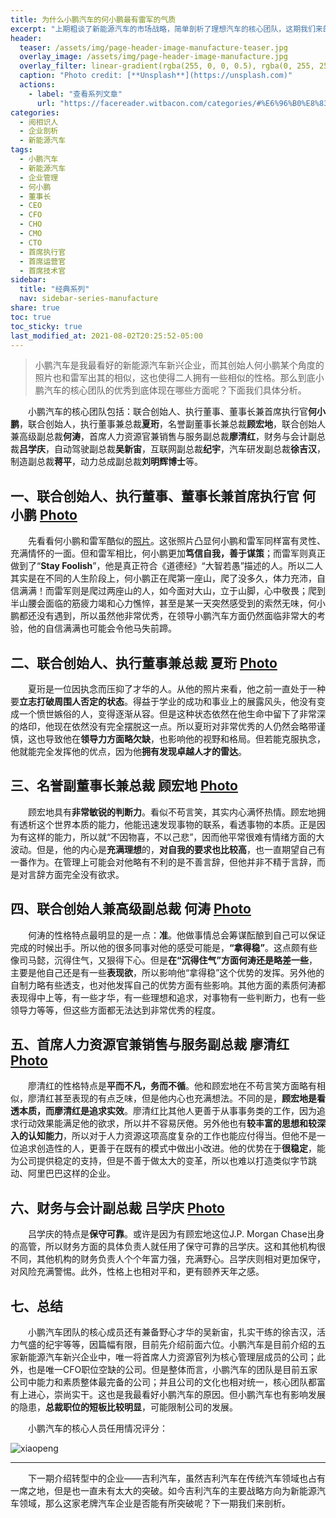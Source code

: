 ```yaml
---
title: 为什么小鹏汽车的何小鹏最有雷军的气质
excerpt: "上期粗谈了新能源汽车的市场战略，简单剖析了理想汽车的核心团队，这期我们来剖析蔚来汽车的核心团队。"
header:
  teaser: /assets/img/page-header-image-manufacture-teaser.jpg
  overlay_image: /assets/img/page-header-image-manufacture.jpg
  overlay_filter: linear-gradient(rgba(255, 0, 0, 0.5), rgba(0, 255, 255, 0.5))
  caption: "Photo credit: [**Unsplash**](https://unsplash.com)"
  actions:
    - label: "查看系列文章"
      url: "https://facereader.witbacon.com/categories/#%E6%96%B0%E8%83%BD%E6%BA%90%E6%B1%BD%E8%BD%A6"
categories:
  - 阅相识人
  - 企业剖析
  - 新能源汽车
tags: 
  - 小鹏汽车
  - 新能源汽车
  - 企业管理
  - 何小鹏
  - 董事长
  - CEO
  - CFO
  - CHO
  - CMO
  - CTO
  - 首席执行官
  - 首席运营官
  - 首席技术官
sidebar:
  title: "经典系列"
  nav: sidebar-series-manufacture
share: true
toc: true
toc_sticky: true
last_modified_at: 2021-08-02T20:25:52-05:00
---
```

> ​	小鹏汽车是我最看好的新能源汽车新兴企业，而其创始人何小鹏某个角度的照片也和雷军出其的相似，这也使得二人拥有一些相似的性格。那么到底小鹏汽车的核心团队的优秀到底体现在哪些方面呢？下面我们具体分析。

&emsp;&emsp;小鹏汽车的核心团队包括：联合创始人、执行董事、董事长兼首席执行官**何小鹏**，联合创始人，执行董事兼总裁**夏珩**，名誉副董事长兼总裁**顾宏地**，联合创始人兼高级副总裁**何涛**，首席人力资源官兼销售与服务副总裁**廖清红**，财务与会计副总裁**吕学庆**，自动驾驶副总裁**吴新宙**，互联网副总裁**纪宇**，汽车研发副总裁**徐吉汉**，制造副总裁**蒋平**，动力总成副总裁**刘明辉博士**等。

## 一、联合创始人、执行董事、董事长兼首席执行官 何小鹏 [Photo](https://fastly.jsdelivr.net/gh/kewtgh/PicSunflowers@main/img/何小鹏1.png)

&emsp;&emsp;先看看何小鹏和雷军酷似的[照片](https://fastly.jsdelivr.net/gh/kewtgh/PicSunflowers@main/img/何小鹏&雷军.png)。这张照片凸显何小鹏和雷军同样富有灵性、充满情怀的一面。但和雷军相比，何小鹏更加**笃信自我，善于谋策**；而雷军则真正做到了“**Stay Foolish**”，他是真正符合《道德经》“大智若愚”描述的人。所以二人其实是在不同的人生阶段上，何小鹏正在爬第一座山，爬了没多久，体力充沛，自信满满！而雷军则是爬过两座山的人，如今面对大山，立于山脚，心中敬畏；爬到半山腰会面临的筋疲力竭和心力憔悴，甚至是某一天突然感受到的索然无味，何小鹏都还没有遇到，所以虽然他非常优秀，在领导小鹏汽车方面仍然面临非常大的考验，他的自信满满也可能会令他马失前蹄。

## 二、联合创始人、执行董事兼总裁 夏珩 [Photo](https://pic2.zhimg.com/80/v2-cc59356ca1f08e7259bd8d83a2efe5dd_720w.jpg)

&emsp;&emsp;夏珩是一位因执念而压抑了才华的人。从他的照片来看，他之前一直处于一种要**立志打破周围人否定的状态**。得益于学业的成功和事业上的展露风头，他没有变成一个愤世嫉俗的人，变得逐渐从容。但是这种状态依然在他生命中留下了非常深的烙印，他现在依然没有完全摆脱这一点。所以夏珩对非常优秀的人仍然会略带谨慎，这也导致他在**领导力方面略欠缺**，也影响他的视野和格局。但若能克服执念，他就能完全发挥他的优点，因为他**拥有发现卓越人才的雷达**。

## 三、名誉副董事长兼总裁 顾宏地 [Photo](https://fastly.jsdelivr.net/gh/kewtgh/PicSunflowers@main/img/顾宏地3.png)

&emsp;&emsp;顾宏地具有**非常敏锐的判断力**。看似不苟言笑，其实内心满怀热情。顾宏地拥有透析这个世界本质的能力，他能迅速发现事物的联系，看透事物的本质。正是因为有这样的能力，所以就“不因物喜，不以己悲”，因而他平常很难有情绪方面的大波动。但是，他的内心是**充满理想**的，**对自我的要求也比较高**，也一直期望自己有一番作为。在管理上可能会对他略有不利的是不善言辞，但他并非不精于言辞，而是对言辞方面完全没有欲求。

## 四、联合创始人兼高级副总裁 何涛 [Photo](https://fastly.jsdelivr.net/gh/kewtgh/PicSunflowers@main/img/何涛2.jpg)

&emsp;&emsp;何涛的性格特点最明显的是一点：**准**。他做事情总会筹谋酝酿到自己可以保证完成的时候出手。所以他的很多同事对他的感受可能是，**“拿得稳”**。这点颇有些像司马懿，沉得住气，又狠得下心。但是**在“沉得住气”方面何涛还是略差一些**，主要是他自己还是有一些**表现欲**，所以影响他“拿得稳”这个优势的发挥。另外他的自制力略有些透支，也对他发挥自己的优势方面有些影响。其他方面的素质何涛都表现得中上等，有一些才华，有一些理想和追求，对事物有一些判断力，也有一些领导力等等，但这些方面都无法达到非常优秀的程度。

## 五、首席人力资源官兼销售与服务副总裁 廖清红 [Photo](https://fastly.jsdelivr.net/gh/kewtgh/PicSunflowers@main/img/廖清红2.jpg)

&emsp;&emsp;廖清红的性格特点是**平而不凡，务而不循**。他和顾宏地在不苟言笑方面略有相似，廖清红甚至表现的有点乏味，但是他内心也充满想法。不同的是，**顾宏地是看透本质，而廖清红是追求实效**。廖清红比其他人更善于从事事务类的工作，因为追求行动效果能满足他的欲求，所以并不容易厌倦。另外他也有**较丰富的思想和较深入的认知能力**，所以对于人力资源这项高度复杂的工作也能应付得当。但他不是一位追求创造性的人，更善于在既有的模式中做出小改进。他的优势在于**很稳定**，能为公司提供稳定的支持，但是不善于做太大的变革，所以也难以打造类似字节跳动、阿里巴巴这样的企业。

## 六、财务与会计副总裁 吕学庆 [Photo](https://fastly.jsdelivr.net/gh/kewtgh/PicSunflowers@main/img/吕学庆2.jpg)

&emsp;&emsp;吕学庆的特点是**保守可靠**。或许是因为有顾宏地这位J.P. Morgan Chase出身的高管，所以财务方面的具体负责人就任用了保守可靠的吕学庆。这和其他机构很不同，其他机构的财务负责人个个年富力强，充满野心。吕学庆则相对更加保守，对风险充满警惕。此外，性格上也相对平和，更有颐养天年之感。

## 七、总结

&emsp;&emsp;小鹏汽车团队的核心成员还有兼备野心才华的吴新宙，扎实干练的徐吉汉，活力气盛的纪宇等等，因篇幅有限，目前先介绍前面六位。小鹏汽车是目前介绍的五家新能源汽车新兴企业中，唯一将首席人力资源官列为核心管理层成员的公司；此外，也是唯一CFO职位空缺的公司。但是整体而言，小鹏汽车的团队是目前五家公司中能力和素质整体最完备的公司；并且公司的文化也相对统一，核心团队都富有上进心，崇尚实干。这也是我最看好小鹏汽车的原因。但小鹏汽车也有影响发展的隐患，**总裁职位的短板比较明显**，可能限制公司的发展。

&emsp;&emsp;小鹏汽车的核心人员任用情况评分：

<img src="https://fastly.jsdelivr.net/gh/kewtgh/PicSunflowers@main/img/xiaopeng.png" alt="xiaopeng"  />

---



&emsp;&emsp;下一期介绍转型中的企业——吉利汽车，虽然吉利汽车在传统汽车领域也占有一席之地，但是也一直未有太大的突破。如今吉利汽车的主要战略方向为新能源汽车领域，那么这家老牌汽车企业是否能有所突破呢？下一期我们来剖析。

